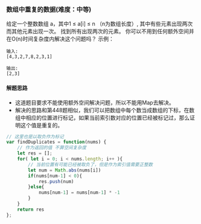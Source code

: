 ### 数组中重复的数据(难度：中等)

给定一个整数数组 a，其中1 ≤ a[i] ≤ n （n为数组长度）, 其中有些元素出现两次而其他元素出现一次。
找到所有出现两次的元素。
你可以不用到任何额外空间并在O(n)时间复杂度内解决这个问题吗？
示例：
```
输入:
[4,3,2,7,8,2,3,1]

输出:
[2,3]
```
#### 解题思路
- 这道题目要求不能使用额外空间解决问题，所以不能用Map去解决。
- 解决的思路和第448题相似，我们可以把数组中每个数当成数组的下标，在数组中相应的位置进行标记，如果当前索引数对应的位置已经被标记过，那么证明这个值是重复的。

```JavaScript
// 这里也是以取负作为标记
var findDuplicates = function(nums) {
	// 作为返回的值 不算空间复杂度
    let res = [];
    for( let i = 0; i < nums.length; i++ ){
    	// 当前位置有可能已经被取负了，但是作为索引值需要正整数
        let num = Math.abs(nums[i])
        if(nums[num-1] < 0){
            res.push(num)
        }else{
            nums[num-1] = nums[num-1] * -1
        }
    }
    return res
};
```